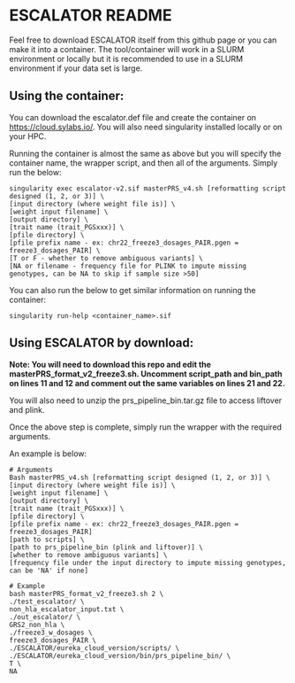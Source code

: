 # ESCALATOR README

Feel free to download ESCALATOR itself from this github page or you can make it into a container. The tool/container will work in a SLURM environment or locally but it is recommended to use in a SLURM environment if your data set is large.  

## Using the container:

You can download the escalator.def file and create the container on https://cloud.sylabs.io/. You will also need singularity installed locally or on your HPC. 

Running the container is almost the same as above but you will specify the container name, the wrapper script, and then all of the arguments. Simply run the below:

```
singularity exec escalator-v2.sif masterPRS_v4.sh [reformatting script designed (1, 2, or 3)] \
[input directory (where weight file is)] \
[weight input filename] \
[output directory] \
[trait name (trait_PGSxxx)] \
[pfile directory] \
[pfile prefix name - ex: chr22_freeze3_dosages_PAIR.pgen = freeze3_dosages_PAIR] \
[T or F - whether to remove ambiguous variants] \
[NA or filename - frequency file for PLINK to impute missing genotypes, can be NA to skip if sample size >50]
```

You can also run the below to get similar information on running the container:

```
singularity run-help <container_name>.sif
```

## Using ESCALATOR by download: 

**Note: You will need to download this repo and edit the masterPRS_format_v2_freeze3.sh. Uncomment script_path and bin_path on lines 11 and 12 and comment out the same variables on lines 21 and 22.**

You will also need to unzip the prs_pipeline_bin.tar.gz file to access liftover and plink. 

Once the above step is complete, simply run the wrapper with the required arguments. 

An example is below:
```
# Arguments
Bash masterPRS_v4.sh [reformatting script designed (1, 2, or 3)] \
[input directory (where weight file is)] \
[weight input filename] \
[output directory] \
[trait name (trait_PGSxxx)] \
[pfile directory] \
[pfile prefix name - ex: chr22_freeze3_dosages_PAIR.pgen = freeze3_dosages_PAIR]
[path to scripts] \
[path to prs_pipeline_bin (plink and liftover)] \
[whether to remove ambiguous variants] \
[frequency file under the input directory to impute missing genotypes, can be 'NA' if none]

# Example
bash masterPRS_format_v2_freeze3.sh 2 \
./test_escalator/ \
non_hla_escalator_input.txt \
./out_escalator/ \
GRS2_non_hla \
./freeze3_w_dosages \
freeze3_dosages_PAIR \
./ESCALATOR/eureka_cloud_version/scripts/ \
./ESCALATOR/eureka_cloud_version/bin/prs_pipeline_bin/ \
T \
NA
``` 


